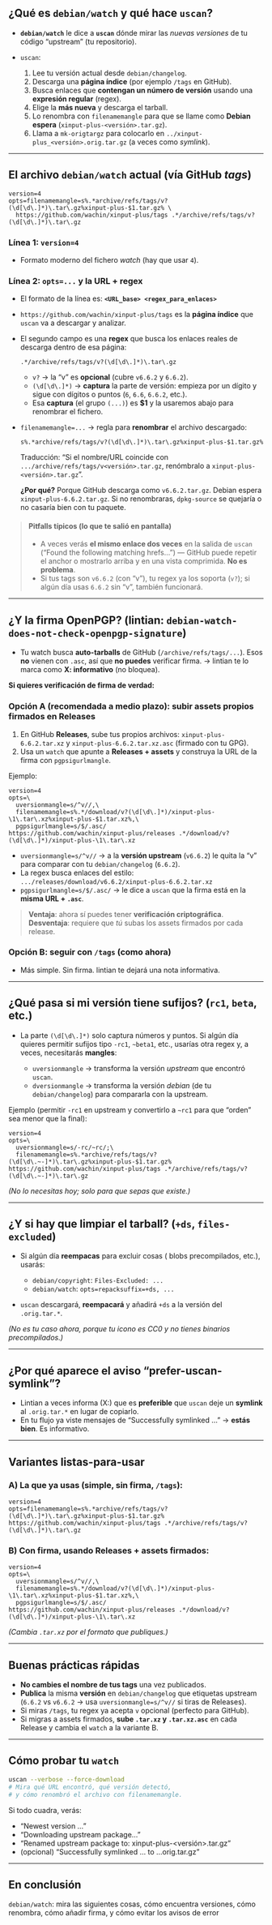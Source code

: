 
## ¿Qué es `debian/watch` y qué hace `uscan`?

* **`debian/watch`** le dice a **`uscan`** dónde mirar las *nuevas versiones* de tu código “upstream” (tu repositorio).
* `uscan`:

  1. Lee tu versión actual desde `debian/changelog`.
  2. Descarga una **página índice** (por ejemplo `/tags` en GitHub).
  3. Busca enlaces que **contengan un número de versión** usando una **expresión regular** (regex).
  4. Elige la **más nueva** y descarga el tarball.
  5. Lo renombra con `filenamemangle` para que se llame como **Debian espera** (`xinput-plus-<versión>.tar.gz`).
  6. Llama a `mk-origtargz` para colocarlo en `../xinput-plus_<versión>.orig.tar.gz` (a veces como *symlink*).

---

## El archivo `debian/watch` actual (vía GitHub *tags*)

```watch
version=4
opts=filenamemangle=s%.*archive/refs/tags/v?(\d[\d\.]*)\.tar\.gz%xinput-plus-$1.tar.gz% \
  https://github.com/wachin/xinput-plus/tags .*/archive/refs/tags/v?(\d[\d\.]*)\.tar\.gz
```

### Línea 1: `version=4`

* Formato moderno del fichero *watch* (hay que usar `4`).

### Línea 2: `opts=...` y la **URL + regex**

* El formato de la línea es:
  **`<URL_base> <regex_para_enlaces>`**

* `https://github.com/wachin/xinput-plus/tags` es la **página índice** que `uscan` va a descargar y analizar.

* El segundo campo es una **regex** que busca los enlaces reales de descarga dentro de esa página:

  ```
  .*/archive/refs/tags/v?(\d[\d\.]*)\.tar\.gz
  ```

  * `v?` → la “v” es **opcional** (cubre `v6.6.2` y `6.6.2`).
  * `(\d[\d\.]*)` → **captura** la parte de versión: empieza por un dígito y sigue con dígitos o puntos (`6`, `6.6`, `6.6.2`, etc.).
  * Esa **captura** (el grupo `(...)`) es **\$1** y la usaremos abajo para renombrar el fichero.

* `filenamemangle=...` → regla para **renombrar** el archivo descargado:

  ```
  s%.*archive/refs/tags/v?(\d[\d\.]*)\.tar\.gz%xinput-plus-$1.tar.gz%
  ```

  Traducción:
  “Si el nombre/URL coincide con `.../archive/refs/tags/v<versión>.tar.gz`, renómbralo a `xinput-plus-<versión>.tar.gz`”.

  **¿Por qué?**
  Porque GitHub descarga como `v6.6.2.tar.gz`. Debian espera `xinput-plus-6.6.2.tar.gz`. Si no renombraras, `dpkg-source` se quejaría o no casaría bien con tu paquete.

> #### Pitfalls típicos (lo que te salió en pantalla)
>
> * A veces verás **el mismo enlace dos veces** en la salida de `uscan` (“Found the following matching hrefs…”) — GitHub puede repetir el anchor o mostrarlo arriba y en una vista comprimida. **No es problema**.
> * Si tus tags son `v6.6.2` (con “v”), tu regex ya los soporta (`v?`); si algún día usas `6.6.2` sin “v”, también funcionará.

---

## ¿Y la firma OpenPGP? (lintian: `debian-watch-does-not-check-openpgp-signature`)

* Tu watch busca **auto-tarballs** de GitHub (`/archive/refs/tags/...`). Esos **no** vienen con `.asc`, así que **no puedes** verificar firma.
  → lintian te lo marca como **X: informativo** (no bloquea).

**Si quieres verificación de firma de verdad:**

### Opción A (recomendada a medio plazo): subir **assets** propios firmados en Releases

1. En GitHub **Releases**, sube tus propios archivos:
   `xinput-plus-6.6.2.tar.xz` y `xinput-plus-6.6.2.tar.xz.asc` (firmado con tu GPG).
2. Usa un `watch` que apunte a **Releases + assets** y construya la URL de la firma con `pgpsigurlmangle`.

Ejemplo:

```watch
version=4
opts=\
  uversionmangle=s/^v//,\
  filenamemangle=s%.*/download/v?(\d[\d\.]*)/xinput-plus-\1\.tar\.xz%xinput-plus-$1.tar.xz%,\
  pgpsigurlmangle=s/$/.asc/
https://github.com/wachin/xinput-plus/releases .*/download/v?(\d[\d\.]*)/xinput-plus-\1\.tar\.xz
```

* `uversionmangle=s/^v//` → a la **versión upstream** (`v6.6.2`) le quita la “v” para comparar con tu `debian/changelog` (`6.6.2`).
* La regex busca enlaces del estilo:
  `.../releases/download/v6.6.2/xinput-plus-6.6.2.tar.xz`
* `pgpsigurlmangle=s/$/.asc/` → le dice a `uscan` que la firma está en la **misma URL + `.asc`**.

> **Ventaja**: ahora sí puedes tener **verificación criptográfica**.
> **Desventaja**: requiere que *tú* subas los assets firmados por cada release.

### Opción B: seguir con `/tags` (como ahora)

* Más simple. Sin firma. lintian te dejará una nota informativa.

---

## ¿Qué pasa si mi versión tiene sufijos? (`rc1`, `beta`, etc.)

* La parte `(\d[\d\.]*)` solo captura números y puntos.
  Si algún día quieres permitir sufijos tipo `-rc1`, `~beta1`, etc., usarías otra regex y, a veces, necesitarás **mangles**:

  * `uversionmangle` → transforma la versión *upstream* que encontró `uscan`.
  * `dversionmangle` → transforma la versión *debian* (de tu `debian/changelog`) para compararla con la upstream.

Ejemplo (permitir `-rc1` en upstream y convertirlo a `~rc1` para que “orden” sea menor que la final):

```watch
version=4
opts=\
  uversionmangle=s/-rc/~rc/;\
  filenamemangle=s%.*archive/refs/tags/v?(\d[\d\.~-]*)\.tar\.gz%xinput-plus-$1.tar.gz%
https://github.com/wachin/xinput-plus/tags .*/archive/refs/tags/v?(\d[\d\.~-]*)\.tar\.gz
```

*(No lo necesitas hoy; solo para que sepas que existe.)*

---

## ¿Y si hay que limpiar el tarball? (`+ds`, `files-excluded`)

* Si algún día **reempacas** para excluir cosas ( blobs precompilados, etc.), usarás:

  * `debian/copyright`: `Files-Excluded: ...`
  * `debian/watch`: `opts=repacksuffix=+ds, ...`
* `uscan` descargará, **reempacará** y añadirá `+ds` a la versión del `.orig.tar.*`.

*(No es tu caso ahora, porque tu icono es CC0 y no tienes binarios precompilados.)*

---

## ¿Por qué aparece el aviso “prefer-uscan-symlink”?

* Lintian a veces informa (X:) que es **preferible** que `uscan` deje un **symlink** al `.orig.tar.*` en lugar de copiarlo.
* En tu flujo ya viste mensajes de “Successfully symlinked …” → **estás bien**. Es informativo.

---

## Variantes listas-para-usar

### A) **La que ya usas** (simple, sin firma, `/tags`):

```watch
version=4
opts=filenamemangle=s%.*archive/refs/tags/v?(\d[\d\.]*)\.tar\.gz%xinput-plus-$1.tar.gz%
https://github.com/wachin/xinput-plus/tags .*/archive/refs/tags/v?(\d[\d\.]*)\.tar\.gz
```

### B) **Con firma**, usando **Releases + assets firmados**:

```watch
version=4
opts=\
  uversionmangle=s/^v//,\
  filenamemangle=s%.*/download/v?(\d[\d\.]*)/xinput-plus-\1\.tar\.xz%xinput-plus-$1.tar.xz%,\
  pgpsigurlmangle=s/$/.asc/
https://github.com/wachin/xinput-plus/releases .*/download/v?(\d[\d\.]*)/xinput-plus-\1\.tar\.xz
```

*(Cambia `.tar.xz` por el formato que publiques.)*

---

## Buenas prácticas rápidas

* **No cambies el nombre de tus tags** una vez publicados.
* **Publica** la misma **versión** en `debian/changelog` que etiquetas upstream (`6.6.2` vs `v6.6.2` → usa `uversionmangle=s/^v//` si tiras de Releases).
* Si miras `/tags`, tu regex ya acepta `v` opcional (perfecto para GitHub).
* Si migras a assets firmados, **sube `.tar.xz` y `.tar.xz.asc`** en cada Release y cambia el `watch` a la variante B.

---

## Cómo probar tu `watch`

```bash
uscan --verbose --force-download
# Mira qué URL encontró, qué versión detectó,
# y cómo renombró el archivo con filenamemangle.
```

Si todo cuadra, verás:

* “Newest version …”
* “Downloading upstream package…”
* “Renamed upstream package to: xinput-plus-\<versión>.tar.gz”
* (opcional) “Successfully symlinked … to …orig.tar.gz”

---

## En conclusión
`debian/watch`: mira las siguientes cosas, cómo encuentra versiones, cómo renombra, cómo añadir firma, y cómo evitar los avisos de error

